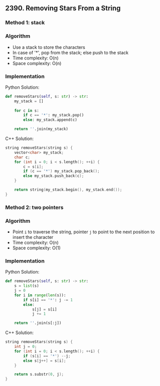 ## 2390. Removing Stars From a String
### Method 1: stack
### Algorithm
- Use a stack to store the characters
- In case of '*', pop from the stack; else push to the stack
- Time complexity: O(n)
- Space complexity: O(n)
### Implementation
Python Solution:
```python
def removeStars(self, s: str) -> str:
    my_stack = []
    
    for c in s:
        if c == '*': my_stack.pop()
        else: my_stack.append(c)

    return ''.join(my_stack)
```
C++ Solution:
```cpp
string removeStars(string s) {
    vector<char> my_stack;
    char c;
    for (int i = 0; i < s.length(); ++i) {
        c = s[i];
        if (c == '*') my_stack.pop_back();
        else my_stack.push_back(c);
    }

    return string(my_stack.begin(), my_stack.end());
}
```
### Method 2: two pointers
### Algorithm
- Point `i` to traverse the string, pointer `j` to point to the next position to insert the character
- Time complexity: O(n)
- Space complexity: O(1)
### Implementation
Python Solution:
```python
def removeStars(self, s: str) -> str:
    s = list(s)
    j = 0
    for i in range(len(s)):
        if s[i] == '*': j -= 1
        else:
            s[j] = s[i]
            j += 1

    return ''.join(s[:j])
```
C++ Solution:
```cpp
string removeStars(string s) {
    int j = 0;
    for (int i = 0; i < s.length(); ++i) {
        if (s[i] == '*') --j;
        else s[j++] = s[i];
    }

    return s.substr(0, j);
}
```